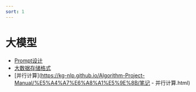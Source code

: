 ```yaml
---
sort: 1
---
```


# 大模型

<!-- {% include list.liquid %} -->

* [Prompt设计](https://kg-nlp.github.io/Algorithm-Project-Manual/%E5%A4%A7%E6%A8%A1%E5%9E%8B/笔记-Prompt&ChatGPT.html)
* [大数据存储格式](https://kg-nlp.github.io/Algorithm-Project-Manual/%E5%A4%A7%E6%A8%A1%E5%9E%8B/笔记-算法框架-LLM-大数据存储格式选择.html)
* [并行计算](https://kg-nlp.github.io/Algorithm-Project-Manual/%E5%A4%A7%E6%A8%A1%E5%9E%8B/笔记 - 并行计算.html)
